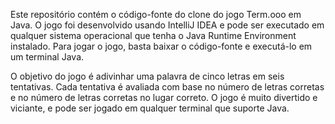 Este repositório contém o código-fonte do clone do jogo Term.ooo em Java. O jogo foi desenvolvido usando IntelliJ IDEA e pode ser executado em qualquer sistema operacional que tenha o Java Runtime Environment instalado. Para jogar o jogo, basta baixar o código-fonte e executá-lo em um terminal Java.

O objetivo do jogo é adivinhar uma palavra de cinco letras em seis tentativas. Cada tentativa é avaliada com base no número de letras corretas e no número de letras corretas no lugar correto. O jogo é muito divertido e viciante, e pode ser jogado em qualquer terminal que suporte Java.
